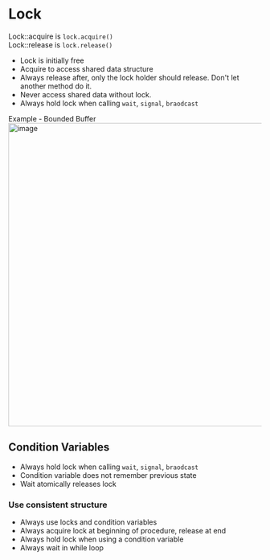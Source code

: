 # Lock
Lock::acquire is ```lock.acquire()```<br>
Lock::release is ```lock.release()```

- Lock is initially free
- Acquire to access shared data structure
- Always release after, only the lock holder should release. Don't let another method do it.
- Never access shared data without lock. 
- Always hold lock when calling ```wait```, ```signal```, ```braodcast```

Example - Bounded Buffer<br>
<img width="603" alt="image" src="https://user-images.githubusercontent.com/74788199/223221596-7053e98a-8c48-4f4c-87cd-0a0674d8bfdf.png">

## Condition Variables
- Always hold lock when calling ```wait```, ```signal```, ```braodcast```
- Condition variable does not remember previous state
- Wait atomically releases lock

### Use consistent structure
- Always use locks and condition variables
- Always acquire lock at beginning of procedure, release at end
- Always hold lock when using a condition variable
- Always wait in while loop

